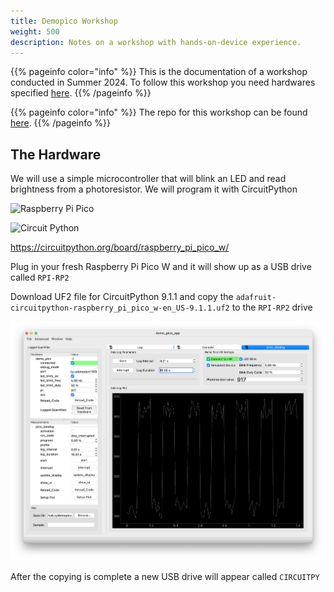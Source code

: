 ```yaml
---
title: Demopico Workshop
weight: 500
description: Notes on a workshop with hands-on-device experience.
---
```


{{% pageinfo color="info" %}}
This is the documentation of a workshop conducted in Summer 2024. To follow this workshop you need hardwares specified [here](/docs/500_demopico-docs/100_demo_pico_hw/#hardware-overview).
{{% /pageinfo %}}



{{% pageinfo color="info" %}}
The repo for this workshop can be found [here](https://github.com/ScopeFoundry/demopico).
{{% /pageinfo %}}



## The Hardware

We will use a simple microcontroller that will blink an LED and read brightness from a photoresistor. We will program it with CircuitPython 

![Raspberry Pi Pico](https://www.raspberrypi.com/documentation/microcontrollers/images/pico-pinout.svg)

![Circuit Python](https://circuitpython.org/assets/images/logo-dark@2x.png)

https://circuitpython.org/board/raspberry_pi_pico_w/

Plug in your fresh Raspberry Pi Pico W and it will show up as a USB drive called `RPI-RP2`

Download UF2 file for CircuitPython 9.1.1 and copy the `adafruit-circuitpython-raspberry_pi_pico_w-en_US-9.1.1.uf2` to the `RPI-RP2` drive

![alt text](app_screenshot.png)

After the copying is complete a new USB drive will appear called `CIRCUITPY`
